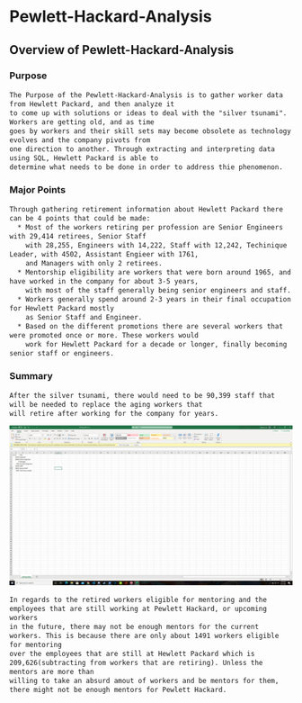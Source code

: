 # Pewlett-Hackard-Analysis

## Overview of Pewlett-Hackard-Analysis
### Purpose
    The Purpose of the Pewlett-Hackard-Analysis is to gather worker data from Hewlett Packard, and then analyze it 
    to come up with solutions or ideas to deal with the "silver tsunami". Workers are getting old, and as time 
    goes by workers and their skill sets may become obsolete as technology evolves and the company pivots from 
    one direction to another. Through extracting and interpreting data using SQL, Hewlett Packard is able to 
    determine what needs to be done in order to address thie phenomenon.
    
### Major Points
    Through gathering retirement information about Hewlett Packard there can be 4 points that could be made:
      * Most of the workers retiring per profession are Senior Engineers with 29,414 retirees, Senior Staff
        with 28,255, Engineers with 14,222, Staff with 12,242, Techinique Leader, with 4502, Assistant Engieer with 1761,
        and Managers with only 2 retirees.
      * Mentorship eligibility are workers that were born around 1965, and have worked in the company for about 3-5 years,
        with most of the staff generally being senior engineers and staff.
      * Workers generally spend around 2-3 years in their final occupation for Hewlett Packard mostly
        as Senior Staff and Engineer.
      * Based on the different promotions there are several workers that were promoted once or more. These workers would 
        work for Hewlett Packard for a decade or longer, finally becoming senior staff or engineers.
### Summary
    After the silver tsunami, there would need to be 90,399 staff that will be needed to replace the aging workers that 
    will retire after working for the company for years.
   ![workers retiring](https://github.com/tlin41390/Pewlett-Hackard-Analysis/blob/main/Employee_Database_challenge.sql/WorkersRetiring.png)
    
    In regards to the retired workers eligible for mentoring and the employees that are still working at Pewlett Hackard, or upcoming workers
    in the future, there may not be enough mentors for the current workers. This is because there are only about 1491 workers eligible for mentoring
    over the employees that are still at Hewlett Packard which is 209,626(subtracting from workers that are retiring). Unless the mentors are more than 
    willing to take an absurd amout of workers and be mentors for them, there might not be enough mentors for Pewlett Hackard.

